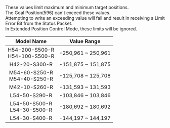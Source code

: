 These values limit maximum and minimum target positions.  
The Goal Position(596) can't exceed these values.  
Attempting to write an exceeding value will fail and result in receiving a Limit Error Bit from the Status Packet.  
In Extended Position Control Mode, these limits will be ignored.

|             Model Name             |    Value Range     |
|:----------------------------------:|:------------------:|
| H54-200-S500-R<br />H54-100-S500-R | -250,961 ~ 250,961 |
|           H42-20-S300-R            | -151,875 ~ 151,875 |
|  M54-60-S250-R<br />M54-40-S250-R  | -125,708 ~ 125,708 |
|           M42-10-S260-R            | -131,593 ~ 131,593 |
|           L54-50-S290-R            | -103,846 ~ 103,846 |
|  L54-50-S500-R<br />L54-30-S500-R  | -180,692 ~ 180,692 |
|           L54-30-S400-R            | -144,197 ~ 144,197 |
